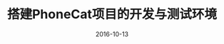 ---
layout: post
title:  "搭建PhoneCat项目的开发与测试环境"
date:   2016-10-13
desc: "AngularJS初探：搭建PhoneCat项目的开发与测试环境"
keywords: "AngularJS,PhoneCat,开发,测试"
categories: [Angularjs]
tags: [Angularjs,PhoneCat]
icon: icon-html
---